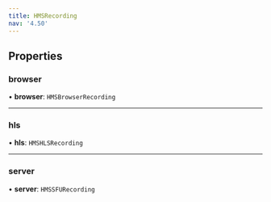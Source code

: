 ```yaml
---
title: HMSRecording
nav: '4.50'
---
```


## Properties

### browser

• **browser**: `HMSBrowserRecording`

---

### hls

• **hls**: `HMSHLSRecording`

---

### server

• **server**: `HMSSFURecording`
